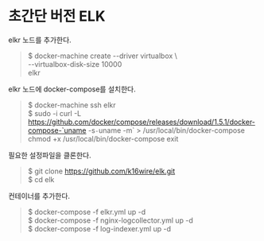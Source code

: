 # 초간단 버전 ELK

elkr 노드를 추가한다.
> $ docker-machine create --driver virtualbox \  
> --virtualbox-disk-size 10000 \
> elkr

elkr 노드에 docker-compose를 설치한다.
> $ docker-machine ssh elkr  
> $ sudo -i
> curl -L https://github.com/docker/compose/releases/download/1.5.1/docker-compose-`uname -s`-`uname -m` > /usr/local/bin/docker-compose
> chmod +x /usr/local/bin/docker-compose
> exit

필요한 설정파일을 클론한다.
> $ git clone https://github.com/k16wire/elk.git  
> $ cd elk

컨테이너를 추가한다.
> $ docker-compose -f elkr.yml up -d  
> $ docker-compose -f nginx-logcollector.yml up -d  
> $ docker-compose -f log-indexer.yml up -d
